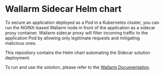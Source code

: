 # Wallarm Sidecar Helm chart

To secure an application deployed as a Pod in a Kubernetes cluster, you can run the NGINX-based Wallarm node in front of the application as a sidecar proxy container. Wallarm sidecar proxy will filter incoming traffic to the application Pod by allowing only legitimate requests and mitigating malicious ones.

This repository contains the Helm chart automating the Sidecar solution deployment.

To run and use the solution, please refer to the [Wallarm Documentation](https://docs.wallarm.com/waf-installation/kubernetes/sidecar-proxy/deployment/).
